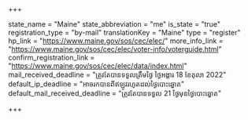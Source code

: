 +++

state_name = "Maine"
state_abbreviation = "me"
is_state = "true"
registration_type = "by-mail"
translationKey = "Maine"
type = "register"
hp_link = "https://www.maine.gov/sos/cec/elec/"
more_info_link = "https://www.maine.gov/sos/cec/elec/voter-info/voterguide.html"
confirm_registration_link = "https://www.maine.gov/sos/cec/elec/data/index.html"
mail_received_deadline = "ត្រូវតែបានទទួលត្រឹមថ្ងៃ​ ថ្ងៃអង្គារ 18 ខែតុលា 2022"
default_ip_deadline = "អាចរកបានពីឥឡូវរហូតដល់ថ្ងៃបោះឆ្នោត"
default_mail_received_deadline = "ត្រូវតែបានទទួល 21 ថ្ងៃមុនថ្ងៃបោះឆ្នោត"

+++